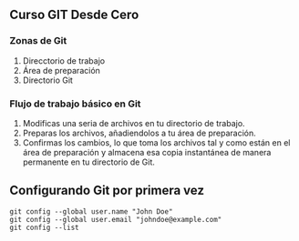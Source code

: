 ## Curso GIT Desde Cero

### Zonas de Git
1. Direcctorio de trabajo
2. Área de preparación
3. Directorio Git

### Flujo de trabajo básico en Git
1. Modificas una seria de archivos en tu directorio de trabajo.
2. Preparas los archivos, añadiendolos a tu área de preparación.
3. Confirmas los cambios, lo que toma los archivos tal y como están en el área de preparación y almacena esa copia instantánea de manera permanente en tu directorio de Git.

## Configurando Git por primera vez
```
git config --global user.name "John Doe"
git config --global user.email "johndoe@example.com"
git config --list
```
